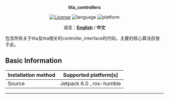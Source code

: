 <p align="center"><strong>tita_controllers</strong></p>
<p align="center"><a href="https://github.com/${YOUR_GIT_REPOSITORY}/blob/main/LICENSE"><img alt="License" src="https://img.shields.io/badge/License-Apache%202.0-orange"/></a>
<img alt="language" src="https://img.shields.io/badge/language-c++-red"/>
<img alt="platform" src="https://img.shields.io/badge/platform-linux-l"/>
</p>
<p align="center">
    语言：<a href="./docs/docs_en/README_EN.md"><strong>English</strong></a> / <strong>中文</strong>
</p>

包含所有关于tita及tita相关的controller_interface的代码，主要的核心算法存放于此。

## Basic Information

| Installation method | Supported platform[s]    |
| ------------------- | ------------------------ |
| Source              | Jetpack 6.0 , ros-humble |

------

